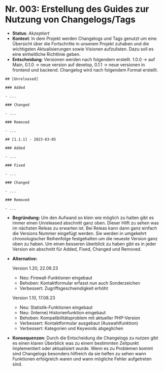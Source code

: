 # Nr. 003: Erstellung des Guides zur Nutzung von Changelogs/Tags

* **Status**: _Akzeptiert_
* **Kontext**: In dem Projekt werden Changelogs und Tags genutzt um eine Übersicht über die Fortschritte in unserem Projekt zuhaben und die wichtigsten Aktualisierungen sowie Visionen aufzulisten. Dazu soll es eine einheitliche Richtlinie geben.
* **Entscheidung**: Versionen werden nach folgendem erstellt. 1.0.0 → auf Main, 0.1.0 → neue version auf develop, 0.1.1 → neue versionen in frontend und backend. Changelog wird nach folgendem Format erstellt.

```
## [Unreleased]

### Added

- ...

### Changed

- ...

### Removed

- ...

## [1.1.1] - 2023-03-05

### Added

- ...

### Fixed

- ...

### Changed

- ...

### Removed

- ...

```

* **Begründung:** Um den Aufwand so klein wie möglich zu halten gibt es immer einen Unreleased abschnitt ganz oben. Dieser Hilft zu sehen was im nächsten Releas zu erwarten ist. Bei Releas kann dann ganz einfach die Versions Nummer eingefügt werden. Sie werden in umgekehrt chronologischer Reihenfolge festgehalten um die neueste Version ganz oben zu haben. Um einen besseren überblick zu haben gibt es in jeder Version ein abschnitt für Added, Fixed, Changed und Removed.
*   **Alternative:**&#x20;

    Version 1.20, 22.09.23

    * Neu: Firewall-Funktionen eingebaut
    * Behoben: Kontaktformular erfasst nun auch Sonderzeichen
    * Verbessert: Zugriffsgeschwindigkeit erhöht

    Version 1.10, 17.08.23

    * Neu: Statistik-Funktionen eingebaut
    * Neu: (Interne) Historienfunktion eingebaut
    * Behoben: Kompatibilitätsproblem mit aktueller PHP-Version
    * Verbessert: Kontaktformular ausgebaut (Auswahlfunktion)
    * Verbessert: Kategorien und Keywords abgeglichen
* **Konsequenzen**: Durch die Entscheidung die Changelogs zu nutzen gibt es einen klaren Überblick was zu einem bestimmten Zeitpunkt Implementiert oder aktualisiert wurde. Wenn es zu Problemen kommt sind Changelogs besonders hilfreich da sie helfen zu sehen wann Funktionen erfolgreich waren und wann mögliche Fehler aufgetreten sind.

